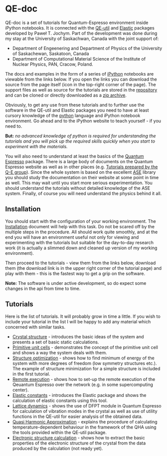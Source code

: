 QE-doc
======

QE-doc is a set of tutorials for Quantum-Espresso environment inside iPython
notebooks. It is connected with
the [QE-util](https://github.com/jochym/qe-util) and 
[Elastic](https://github.com/jochym/Elastic) 
packages developed by Paweł T. Jochym. Part of the development was done during
my stay at the University of Saskachwan, Canada with the joint support of:

* Department of Engeenering and Department of Physics 
    of the University of Saskachewan, Saskatoon, Canada
* Department of Computational Material Science 
    of the Institute of Nuclear Physics, PAN, Cracow, Poland. 

The docs and examples in the form of a series of
[iPython](http://www.ipython.org/) notebooks are viewable from the links below.
If you open the links you can download the source from the page itself (icon in
the top-right corner of the page). The support files as well as source for the
tutorials are stored in the [repository](https://github.com/jochym/qe-doc) and
can be cloned or directly downloaded as a 
[zip archive](https://github.com/jochym/qe-doc/archive/master.zip).

Obviously, to get any use from these tutorials and to further use the software
in the QE-util and Elastic packages you need to have at least cursory
knowledge of the [python](http://www.python.org) language and iPython notebook
environment. Go ahead and to the iPython website to teach yourself - if you need
to. 

**But:** *no advanced knowledge of python is required for understanding the
tutorials and you will pick up the required skills quickly when you start to
experiment with the materials.*

You will also need to understand at least the basics of the 
[Quantum Espresso](http://www.quantumespresso.org) package. There is a large
body of documents on the Quantum Espresso website as well as in other places
(e.g. [Tutorials prepared by the Q-E group](http://www.fisica.uniud.it/~giannozz/QE-Tutorial/)). 
Since the whole system is based on the excellent
[ASE](https://wiki.fysik.dtu.dk/ase/) library you should study the documentation
on their website at some point in time as well. This may wait until you start
more serious experimentation. You should understand the tutorials without
detailed knowledge of the ASE system. Finally, of course you will need
understand the physics behind it all.

Installation
------------

You should start with the configuration of your working environment. The
[Installation](http://nbviewer.ipython.org/gist/jochym/a7f552e8b1fced1bc996)
document will help with this task. Do not be scared off by the multiple steps in
the procedure. All should work quite smoothly, and at the end you will have an
environment useful not only for viewing and experimenting with the tutorials but
suitable for the day-to-day research work (it is actually a slimmed down and
cleaned up version of my working environment).

Then proceed to the tutorials - view them from the links below, download
them (the download link is in the upper right corner of the tutorial page) and
play with them - this is the fastest way to get a grip on the software.

**Note:** The software is under active development, so do expect some changes in
the api from time to time.

Tutorials
---------

Here is the list of tutorials. It will probably grow in time a little. If you
wish to include your tutorial in the list I will be happy to add any material
which concerned with similar tasks.

* [Crystal structure](http://nbviewer.ipython.org/gist/jochym/603c0d13bc7d3dc8148d) -
    introduces the basic ideas of the system and presents a set of basic static
    calculations.
* [Primitive unit cells](http://nbviewer.ipython.org/gist/jochym/d68d81026eed03467d69) - 
    demonstrates the concept of the primitive unit cell and shows a way the
    system deals with them.
* [Structure optimization](http://nbviewer.ipython.org/gist/jochym/f7b46f20640f3e2e7634) - 
    shows how to find minimum of energy of the system with more degrees of
    freedom (low symmetry structures etc.). The example of structure
    minimization for a simple structure is included in the first tutorial.
* [Remote execution](http://nbviewer.ipython.org/gist/jochym/d504ce067b99686e4ae8) - 
    shows how to set-up the remote execution of the Qeuantum Espresso over the
    network (e.g. in some supercomputing center).
* [Elastic constants](http://nbviewer.ipython.org/gist/jochym/5fb472070a272b61f75c) - 
    introduces the Elastic package and shows the calculation of elastic
    constants using this tool.
* [Lattice dynamics](http://nbviewer.ipython.org/gist/jochym/f3f37daa4cf1884f02ad) - 
    shows the use of DFPT module in Quantum Espresso for calculation of
    vibration modes in the crystal as well as use of utility functions in the
    QE-util for easier analysis of the obtained data.
* [Quasi Harmonic Approximation](http://nbviewer.ipython.org/gist/jochym/334b658cc8b3f6864c23) - 
    explains the procedure of calculating temperature-dependent behaviour in the
    framework of the QHA using the tools provided within the QE-util package.
* [Electronic structure calculation](http://nbviewer.ipython.org/gist/jochym/99f18778525832746d48) - 
    shows how to extract the basic properties of the electronic structure of the
    crystal from the data produced by the calculation (not ready yet).




